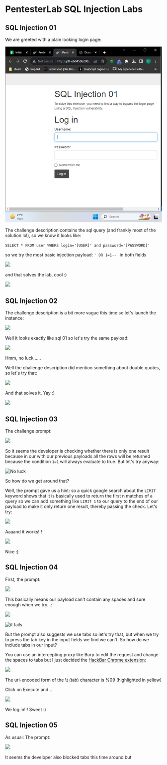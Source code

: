 # PentesterLab SQL Injection Labs

## SQL Injection 01
We are greeted with a plain looking login page:

![](../assets/sql_01_login_page.png)

The challenge description contains the sql query (and frankly most of the solution lol), so we know it looks like:

 ```SELECT * FROM user WHERE login='[USER]' and password='[PASSWORD]'```

 so we try the most basic injection payload:
```' OR 1=1-- ``` in both fields

![](../assets/sql_01_payload.png)

and that solves the lab, cool :)

![](../assets/sql_01_solved.png)

## SQL Injection 02

The challenge description is a bit more vague this time so let's launch the instance:

![](../assets/sql_02_login_page.png)

Well it looks exactly like sql 01 so let's try the same payload:

![](../assets/sql_02_invalid.png)

Hmm, no luck......

Well the challenge description did mention something about double quotes, so let's try that:

![](../assets/sql_02_double_quotes.png)

And that solves it, Yay :)

![](../assets/sql_02_solved.png)

## SQL Injection 03

The challenge prompt:

![ ](../assets/sql_03_prompt.png)

So it seems the developer is checking whether there is only one result because in our with our previous payloads all the rows will be returned because the condition ```1=1``` will always evaluate to true. But let's try anyway:

![No luck](../assets/sql_03_failed.png)


So how do we get around that?

Well, the prompt gave us a hint: so a quick google search about the ```LIMIT``` keyword shows that it is basically used to return the first n matches of a query so we can add something like ```LIMIT 1``` to our query to the end of our payload to make it only return one result, thereby passing the check. 
Let's try:

![ ](../assets/sql_03_limit.png)

Aaaand it works!!!

![ ](../assets/sql_03_solved.png)

Nice :)


## SQL Injection 04

First, the prompt:

![ ](../assets/sql_04_prompt.png)

This basically means our payload can't contain any spaces and sure enough when we try...:

![ ](../assets/sql_04_try_quotes.png)


![it fails](../assets/sql_04_failed.png)

But the prompt also suggests we use tabs so let's try that, but when we try to press the tab key in the input fields we find we can't. So how do we include tabs in our input? 

You can use an intercepting proxy like Burp to edit the request and change the spaces to tabs but I just decided the [HackBar Chrome extension](https://chrome.google.com/webstore/detail/hackbar/ginpbkfigcoaokgflihfhhmglmbchinc/related):


![ ](../assets/sql_04_hackbar.png)

The url-encoded form of the \t (tab) character is %09 (highlighted in yellow)

Click on Execute and...

![ ](../assets/sql_04_solved.png)

We log in!!! Sweet :)

## SQL Injection 05

As usual: The prompt:

![ ](../assets/sql_05_prompt.png)

It seems the developer also blocked tabs this time around but 